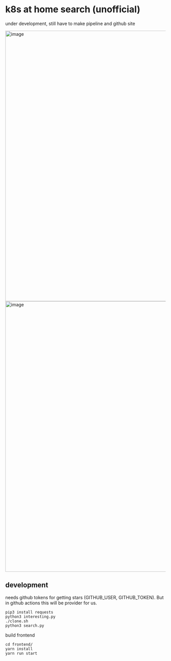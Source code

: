 # k8s at home search (unofficial)
under development, still have to make pipeline and github site

<img width="848" alt="image" src="https://user-images.githubusercontent.com/184182/152700148-2f41a576-7ae4-4ed5-b14c-840347787036.png">

<img width="848" alt="image" src="https://user-images.githubusercontent.com/184182/152700157-b9c79d7b-d793-4bb9-b422-d3ed882b4035.png">

## development
needs github tokens for getting stars (GITHUB_USER, GITHUB_TOKEN). But in github actions this will be provider
for us.

```
pip3 install requests
python3 interesting.py
./clone.sh
python3 search.py
```
build frontend
```
cd frontend/
yarn install
yarn run start
```
